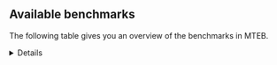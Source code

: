 ## Available benchmarks
The following table gives you an overview of the benchmarks in MTEB.

<details>

<!-- This allows the table to be autogenerated in the future: -->
<!-- BENCHMARKS TABLE START -->

| Name | Leaderboard name | # Tasks | Task Types | Domains | Languages |
|------|------------------|---------|------------|---------|-----------|
| [BEIR](https://arxiv.org/abs/2104.08663) | BEIR | 15 | Retrieval: 15 | [News, Academic, Government, Non-fiction, Financial, Programming, Written, Web, Blog, Medical, Reviews, Social, Encyclopaedic] | eng |
| [BEIR-NL](https://arxiv.org/abs/2412.08329) | BEIR-NL | 15 | Retrieval: 15 | [Academic, Non-fiction, Written, Web, Medical, Encyclopaedic] | nld |
| [BRIGHT](https://brightbenchmark.github.io/) | BRIGHT | 1 | Retrieval: 1 | [Written, Non-fiction] | eng |
| [BRIGHT (long)](https://brightbenchmark.github.io/) | BRIGHT (long) | 1 | Retrieval: 1 | [Written, Non-fiction] | eng |
| [BuiltBench(eng)](https://arxiv.org/abs/2411.12056) | BuiltBench(eng) | 4 | Clustering: 2, Retrieval: 1, Reranking: 1 | [Engineering, Written] | eng |
| [ChemTEB](https://arxiv.org/abs/2412.00532) | Chemical | 27 | BitextMining: 1, Classification: 17, Clustering: 2, PairClassification: 5, Retrieval: 2 | [Chemistry] | spa,zho,eng,msa,fra,deu,ces,jpn,tur,nld,por,hin,kor |
| [CoIR](https://github.com/CoIR-team/coir) | Code Information Retrieval | 10 | Retrieval: 10 | [Programming, Written] | go,eng,java,ruby,javascript,php,sql,c++,python |
| [CodeRAG](https://arxiv.org/abs/2406.14497) | CodeRAG | 4 | Reranking: 4 | [Programming] | python |
| [Encodechka](https://github.com/avidale/encodechka) | Encodechka | 7 | STS: 2, Classification: 4, PairClassification: 1 | [News, Government, Non-fiction, Written, Web, Social, Fiction] | rus |
| [FollowIR](https://arxiv.org/abs/2403.15246) | Instruction Following | 3 | InstructionRetrieval: 3 | [Written, News] | eng |
| [LongEmbed](https://arxiv.org/abs/2404.12096v2) | Long-context Retrieval | 6 | Retrieval: 6 | [Spoken, Academic, Non-fiction, Written, Encyclopaedic, Blog, Fiction] | eng |
| [MIEB(Img)](https://arxiv.org/abs/2504.10471) | Image only | 49 | Any2AnyRetrieval: 15, ImageClassification: 22, ImageClustering: 5, VisualSTS(eng): 5, VisualSTS(multi): 2 | [News, Scene, Non-fiction, Web, Written, Blog, Medical, Reviews, Social, Encyclopaedic, Spoken] | spa,eng,fra,cmn,ita,deu,pol,tur,rus,nld,por,ara,kor |
| [MIEB(Multilingual)](https://arxiv.org/abs/2504.10471) | Image-Text, Multilingual | 130 | ImageClassification: 22, ImageClustering: 5, ZeroShotClassification: 23, VisionCentricQA: 6, Compositionality: 7, VisualSTS(eng): 7, Any2AnyRetrieval: 45, DocumentUnderstanding: 10, Any2AnyMultilingualRetrieval: 3, VisualSTS(multi): 2 | [News, Academic, Scene, Non-fiction, Constructed, Web, Written, Blog, Medical, Reviews, Social, Encyclopaedic, Spoken] | fra,vie,cmn,hrv,ind,deu,jpn,nld,est,mri,nor,por,tha,eng,ron,fil,ben,ita,rus,ell,ara,hin,spa,dan,zho,quz,swe,hun,ukr,tur,fin,kor,tel,swa,bul,fas,ces,heb,pol |
| [MIEB(eng)](https://arxiv.org/abs/2504.10471) | Image-Text, English | 125 | ImageClassification: 22, ImageClustering: 5, ZeroShotClassification: 23, VisionCentricQA: 6, Compositionality: 7, VisualSTS(eng): 7, Any2AnyRetrieval: 45, DocumentUnderstanding: 10 | [News, Academic, Scene, Non-fiction, Constructed, Web, Written, Blog, Medical, Reviews, Social, Encyclopaedic, Spoken] | eng |
| [MIEB(lite)](https://arxiv.org/abs/2504.10471) | Image-Text, Lite | 51 | ImageClassification: 8, ImageClustering: 2, ZeroShotClassification: 7, VisionCentricQA: 5, Compositionality: 6, VisualSTS(eng): 2, VisualSTS(multi): 2, Any2AnyRetrieval: 11, DocumentUnderstanding: 6, Any2AnyMultilingualRetrieval: 2 | [News, Academic, Scene, Non-fiction, Web, Written, Blog, Medical, Reviews, Social, Encyclopaedic, Spoken] | fra,vie,cmn,hrv,ind,deu,jpn,nld,est,por,mri,nor,tha,eng,ron,fil,ben,ita,rus,ell,ara,hin,spa,dan,zho,quz,swe,hun,ukr,tur,fin,kor,tel,swa,pol,bul,ces,fas,heb |
| [MINERSBitextMining](https://arxiv.org/pdf/2406.07424) | MINERSBitextMining | 7 | BitextMining: 7 | [Written, Social, Reviews] | fra,vie,zsm,cbk,jpn,est,aze,bre,ron,tam,min,gle,ell,kaz,swe,ibo,ukr,slk,tur,pms,hau,bel,glg,orv,jav,pol,yid,tat,bug,wuu,cym,eus,awa,cat,oci,ben,dsb,hin,ara,fry,khm,mal,bew,sqi,epo,cor,hye,tgl,bbc,arz,nds,srp,pcm,bul,uzb,ces,heb,arq,nov,urd,bhp,cha,afr,kur,lvs,tuk,hsb,tha,nob,mhr,bjn,eng,mad,yue,yor,ace,ita,rus,abs,ceb,spa,dan,lat,uig,mak,ina,hun,war,swh,lit,isl,kor,tel,ber,rej,slv,mar,pam,ast,pes,cmn,hrv,ind,mon,deu,max,nld,por,csb,ile,tzl,kat,amh,gla,nij,sun,bos,dtp,lfn,kzj,mkd,fin,nno,mui,ban,fao,gsw,swg,ido,kab,ang,xho |
| MTEB(Code, v1) | Code | 12 | Retrieval: 12 | [Programming, Written] | go,swift,eng,java,ruby,scala,shell,c,javascript,php,sql,c++,rust,python,typescript |
| MTEB(Europe, v1) | European | 74 | BitextMining: 7, Classification: 21, Clustering: 8, Retrieval: 15, InstructionRetrieval: 3, MultilabelClassification: 2, PairClassification: 6, Reranking: 3, STS: 9 | [News, Academic, Programming, Social, Religious, Subtitles, Non-fiction, Written, Blog, Fiction, Encyclopaedic, Legal, Reviews, Government, Financial, Constructed, Web, Medical, Spoken] | fra,hrv,eus,deu,nld,est,por,nob,eng,ron,ita,gle,ell,spa,dan,swe,hun,slk,lit,isl,fin,nno,fao,pol,bul,ces,lav,slv,mlt,rom |
| MTEB(Indic, v1) | Indic | 23 | BitextMining: 4, Clustering: 1, Classification: 13, PairClassification: 1, Retrieval: 2, Reranking: 1, STS: 1 | [Spoken, Legal, News, Government, Non-fiction, Reviews, Constructed, Web, Written, Religious, Social, Encyclopaedic, Fiction] | nep,urd,bod,pan,awa,mup,snd,sat,gbm,bgc,mwr,san,eng,mni,tam,pus,kas,ben,raj,ory,doi,hne,hin,guj,bho,kan,mal,asm,gom,tel,boy,npi,mai,brx,mar |
| MTEB(Law, v1) | Legal | 8 | Retrieval: 8 | [Legal, Written] | deu,eng,zho |
| MTEB(Medical, v1) | Medical | 12 | Retrieval: 9, Clustering: 2, Reranking: 1 | [Academic, Government, Non-fiction, Written, Web, Medical] | spa,zho,eng,fra,vie,cmn,pol,rus,ara,kor |
| MTEB(Multilingual, v1) | Multilingual | 132 | BitextMining: 13, Classification: 43, Clustering: 17, Retrieval: 18, InstructionRetrieval: 3, MultilabelClassification: 5, PairClassification: 11, Reranking: 6, STS: 16 | [News, Academic, Programming, Social, Religious, Subtitles, Non-fiction, Written, Entertainment, Blog, Fiction, Encyclopaedic, Legal, Reviews, Government, Financial, Constructed, Web, Medical, Spoken] | xla,ame,wmw,wbi,apb,cpa,bch,kqc,cso,hot,nas,amk,esk,bre,mbj,kkc,mkn,ron,mpt,sgz,tam,arn,bbr,ksr,ndj,ptp,rgu,ign,auc,lif,iou,kpr,kbc,tee,wed,wsk,gle,min,kpj,mic,yva,bho,mit,bvd,yuw,ukr,kbp,twi,chk,nys,ydd,nab,cut,awx,svk,aia,ltg,mav,kmo,aon,rkb,hau,mcp,bel,srm,kea,nso,kir,cmo,sbe,kik,mkj,xtd,csy,mau,mio,qxo,bug,wuu,yle,qvn,leu,spy,mti,zos,eus,awa,kdc,cat,yrb,yad,ncl,nhi,yal,oci,mwp,dji,ben,ruf,zga,mcf,dsb,acf,bjk,tir,klv,kbh,maq,quc,khm,nhr,gul,msk,gom,smo,ncj,tgk,tpi,gdr,maz,kmu,pma,bbc,jid,plu,arz,fuh,pcm,yut,heb,myk,ctu,wap,khz,xed,gfk,nuy,mya,kjs,nss,caf,lac,nfa,fij,atb,bhp,alp,sps,ssx,acm,khk,bgs,ilo,swp,lij,lvs,tuk,bzh,quh,zaj,som,ata,otn,ckb,nou,amm,ngu,tbf,sah,ntj,uli,quf,ceb,tdt,cap,kze,dan,tpa,mbc,muy,hun,bki,maa,yka,lus,cjk,orm,shi,kne,isl,tcs,jiv,gaw,bss,cya,aby,zpu,stp,mna,mpm,kyg,qxn,tah,mqb,zty,pam,box,pes,kam,hrv,ind,dhg,tnc,cax,cgc,kqf,bmr,ttc,kos,kat,khs,bbb,nhg,gwi,kew,msy,doi,bon,kac,zia,myy,cjo,hmo,huv,rro,bos,myw,dad,mkd,qvc,bsj,xnn,tbg,mek,azg,tsn,azz,for,mwc,ood,cux,tzm,kpx,kql,mxb,kab,glv,bgt,xho,mkl,lug,tav,ixl,bod,kqw,bps,kmk,mco,cbk,sgb,tmd,pon,uri,mgh,bmk,ary,san,kpf,djk,bzd,sxb,xtm,quy,agm,tgo,blw,mib,pad,mox,pjt,bqp,qul,kaz,hla,kan,usp,cao,geb,msc,not,bjr,con,xon,cek,emp,wmt,buk,lim,glg,boy,mmx,nko,reg,tfr,uvl,car,gmv,cym,iws,dgc,tzo,mbb,mig,udu,prf,ian,nch,tnn,spl,hin,kje,dwr,yap,zlm,soy,jvn,hus,bhl,aui,bew,cbc,tte,dop,sqi,epo,mwe,nlg,kaq,tku,wol,kpg,mcb,amp,bjz,tif,zap,inb,toc,mam,nds,wrs,uzb,wim,ces,bef,djr,kyf,mai,meq,gub,bhg,bmu,gui,arq,kon,ons,acq,bzj,cha,kyz,zsr,blz,ghs,amf,cub,ksj,nob,lww,yue,kud,gun,yor,ssw,aau,gym,mad,jao,kgp,snp,wrk,emi,sny,rus,xbi,arl,qwh,qvs,tca,mxp,mbs,alq,srn,tnp,mak,txq,sot,ese,hix,mlg,aak,sbk,nyu,aso,bea,rop,kde,ots,gng,spm,kor,tel,ajp,mos,nya,pls,urt,sco,ber,mey,npi,zpo,cbr,cth,zca,rom,fuf,ubu,poy,ppo,abx,tgp,aeb,yre,zam,mks,kmr,cui,ssg,taj,deu,kbm,nld,arb,fuv,aom,aoj,mni,pab,nif,dik,pbt,pri,bkx,bpr,shp,crh,isn,kmb,ded,mjc,agn,nij,dtp,ltz,mcq,qve,glk,knf,mbh,adz,fin,dah,mps,dif,chd,zaw,gyr,ban,cbi,qub,fao,fue,swg,ido,nca,yml,ang,daa,cop,bak,mhr,luo,tue,wnc,kmh,apn,haw,mph,cnt,sll,zao,zsm,nwi,sat,est,sna,mri,gnn,bco,gbm,cot,aze,huu,ntp,fuc,eri,cof,snc,kwf,atd,bsp,clu,nqo,bsn,ory,aoi,cnl,ikw,zho,ibo,slk,mxt,mhl,mca,toj,zas,ycn,ipi,crn,vmy,ikk,orv,tzj,aey,pol,jav,poi,avt,mpp,als,taq,anv,nep,nde,bam,amu,mva,hui,lbk,lin,mux,urw,poh,lgl,aai,agr,sey,sja,scn,mgc,gah,llg,aii,prs,jni,knc,cbu,awb,chz,cpb,cwe,ara,dob,qvm,smk,rai,mal,kms,yss,ote,knv,lmo,apu,cpu,aka,hye,chf,bkq,dzo,mgw,kiw,ars,soq,azj,swa,srp,rwo,yuj,grn,noa,guh,guj,cav,kyq,mil,mmo,rmy,cak,zab,auy,cle,omw,urd,yon,urb,afr,gam,cta,pan,snd,tuo,dwy,agd,ebk,kdl,zai,hsb,bjn,kas,aly,sin,fur,ace,kpw,ita,agt,qxh,chq,pio,trc,wro,wnu,zaa,spp,lat,nin,ina,sab,ubr,zul,div,mbt,tna,ngp,usa,row,fai,sri,ulk,upv,mie,sus,cni,lav,wiu,slv,gvn,cuk,nbq,tvk,cbs,cbt,mir,gdn,npl,cmn,opm,wbp,ton,max,vid,rmc,big,cme,mbl,bgc,hlt,ffm,kqa,ile,amh,kin,azb,hub,xsi,byx,srq,tof,boa,gnw,ziw,bdd,ong,uvh,far,kvn,gvs,gvf,tso,sun,kbq,lex,wln,lfn,bkd,kkl,qvh,tum,cpy,tos,bba,dww,ndg,zad,mui,txu,lbb,kgk,mcr,abt,dgz,taw,kwd,msm,brx,mlt,ztq,xav,fra,mzz,vie,tac,wos,kgf,mwf,knj,jpn,dyu,bqc,crx,ape,zpm,tew,snx,enq,hvn,ktm,kto,poe,qvz,tet,nhw,pah,agg,tke,grc,nop,ell,hne,pap,uzn,too,swe,bus,msb,mlp,amn,bjv,mee,snn,tur,zac,sag,ksd,pms,mle,boj,nvm,mto,zpc,zpv,apc,kvg,piu,fas,yid,tat,ino,tpt,mcd,pwg,dgr,eko,apr,yaq,nov,chv,mih,beu,anh,bxh,bao,arp,fil,tcz,ssd,yby,raj,ptu,are,beo,nus,fry,gux,otq,cjv,guo,myu,ncu,nhy,zpl,pag,gof,amx,kmg,ctp,nhe,gup,asm,kek,miz,waj,nnq,wiv,jic,kue,cor,hmn,agu,tuc,tbz,tgl,pao,cpc,sue,viv,wuv,mpx,gaz,naf,pir,apw,bmh,okv,tiy,kup,bul,aaz,run,cuc,byr,rug,heg,wer,nii,kur,kyc,mlh,nor,awk,tha,roo,tyv,kiz,eng,zav,hat,hop,szl,otm,tsw,aer,ven,faa,gum,mpj,suz,plt,zyp,abs,att,ura,mag,krc,meu,spa,tpz,lid,apz,uig,seh,fon,war,zpq,swh,tbo,dov,lit,kwi,bjp,ayr,acr,mvn,hto,sim,hns,med,nna,shj,tod,rej,obo,caa,hch,tnk,mar,amo,sbs,met,cbv,ast,nhu,nho,umb,msa,sua,yaa,zat,mon,amr,srd,mup,bem,jae,top,cac,mxq,por,csb,acu,atg,mqj,mwr,tzl,cab,nsn,pus,wat,jac,gla,lao,lua,ewe,mdy,tlf,maj,bvr,nak,tbc,wal,ake,ntu,klt,hbo,qup,cco,gvc,kzj,bnp,ken,qvw,gai,tuf,nno,tim,vec,zpz,tiw,lcm,kwj,mop,pib,gsw,shn,imo,etr,zar,ter |
| [MTEB(Scandinavian, v1)](https://kennethenevoldsen.github.io/scandinavian-embedding-benchmark/) | Scandinavian | 28 | BitextMining: 2, Classification: 13, Retrieval: 7, Clustering: 6 | [Spoken, Legal, News, Government, Non-fiction, Reviews, Written, Web, Blog, Social, Encyclopaedic, Fiction] | nob,dan,swe,fao,isl,nno |
| [MTEB(cmn, v1)](https://github.com/FlagOpen/FlagEmbedding/tree/master/research/C_MTEB) | Chinese | 32 | Retrieval: 8, Reranking: 4, PairClassification: 2, Clustering: 4, STS: 7, Classification: 7 | [Academic, Government, Non-fiction, Financial, Written, Medical, Entertainment] | cmn |
| [MTEB(deu, v1)](https://arxiv.org/html/2401.02709v1) | German | 19 | Classification: 6, Clustering: 4, PairClassification: 2, Reranking: 1, Retrieval: 4, STS: 2 | [Legal, News, Non-fiction, Written, Web, Reviews, Encyclopaedic, Spoken] | deu |
| MTEB(eng, v1) | English Legacy | 56 | Classification: 12, Retrieval: 15, Clustering: 11, Reranking: 4, STS: 10, PairClassification: 3, Summarization: 1 | [News, Academic, Government, Non-fiction, Financial, Programming, Written, Web, Blog, Medical, Reviews, Social, Encyclopaedic, Spoken] | eng |
| MTEB(eng, v2) | English | 41 | Retrieval: 10, Clustering: 8, Reranking: 2, STS: 9, Classification: 8, PairClassification: 3, Summarization: 1 | [News, Academic, Non-fiction, Financial, Programming, Written, Web, Blog, Medical, Reviews, Social, Encyclopaedic, Spoken] | eng |
| MTEB(fas, beta) | Farsi (BETA) | 60 | Classification: 18, Clustering: 5, PairClassification: 8, Reranking: 2, Retrieval: 21, STS: 3, BitextMining: 3 | [News, Academic, Written, Web, Encyclopaedic, Religious, Medical, Reviews, Social, Blog, Spoken] | fas |
| [MTEB(fra, v1)](https://arxiv.org/abs/2405.20468) | French | 25 | Classification: 6, Clustering: 7, PairClassification: 1, Reranking: 2, Retrieval: 5, STS: 3, Summarization: 1 | [Legal, News, Academic, Non-fiction, Written, Web, Reviews, Social, Encyclopaedic, Spoken] | eng,fra |
| [MTEB(jpn, v1)](https://github.com/sbintuitions/JMTEB) | Japanese | 16 | Clustering: 2, Classification: 4, STS: 2, PairClassification: 1, Retrieval: 6, Reranking: 1 | [News, Academic, Non-fiction, Written, Web, Reviews, Encyclopaedic, Spoken] | jpn |
| MTEB(kor, v1) | Korean | 6 | Classification: 1, Reranking: 1, Retrieval: 2, STS: 2 | [News, Written, Web, Reviews, Encyclopaedic, Spoken] | kor |
| [MTEB(pol, v1)](https://arxiv.org/abs/2405.10138) | Polish | 17 | Classification: 7, Clustering: 3, PairClassification: 4, STS: 3 | [Fiction, Legal, News, Academic, Non-fiction, Written, Web, Reviews, Social, Spoken] | pol |
| [MTEB(rus, v1)](https://aclanthology.org/2023.eacl-main.148/) | Russian | 23 | Classification: 9, Clustering: 3, MultilabelClassification: 2, PairClassification: 1, Reranking: 2, Retrieval: 3, STS: 3 | [News, Academic, Reviews, Written, Web, Encyclopaedic, Social, Blog, Spoken] | rus |
| [NanoBEIR](https://huggingface.co/collections/zeta-alpha-ai/nanobeir-66e1a0af21dfd93e620cd9f6) | NanoBEIR | 13 | Retrieval: 13 | [News, Academic, Non-fiction, Written, Web, Medical, Social, Encyclopaedic] | eng |
| [RAR-b](https://arxiv.org/abs/2404.06347) | Reasoning retrieval | 17 | Retrieval: 17 | [Programming, Written, Encyclopaedic] | eng |

<!-- BENCHMARKS TABLE END -->

